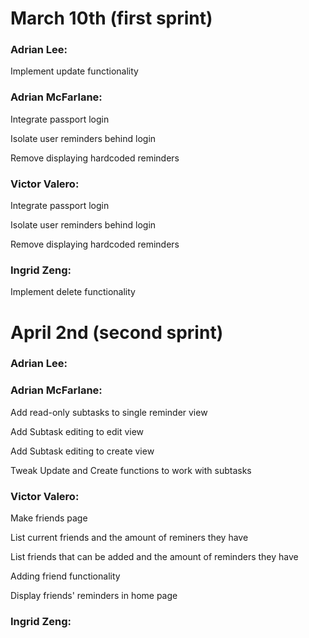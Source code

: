 # March 10th (first sprint)
### Adrian Lee:
  Implement update functionality

### Adrian McFarlane:
  Integrate passport login
  
  Isolate user reminders behind login
  
  Remove displaying hardcoded reminders

### Victor Valero:
  Integrate passport login
  
  Isolate user reminders behind login
  
  Remove displaying hardcoded reminders

### Ingrid Zeng:
  Implement delete functionality
# April 2nd (second sprint)

### Adrian Lee:
### Adrian McFarlane:
  Add read-only subtasks to single reminder view

  Add Subtask editing to edit view
  
  Add Subtask editing to create view
  
  Tweak Update and Create functions to work with subtasks
  
### Victor Valero:
  Make friends page
  
  List current friends and the amount of reminers they have
  
  List friends that can be added and the amount of reminders they have
  
  Adding friend functionality

  Display friends' reminders in home page


### Ingrid Zeng: